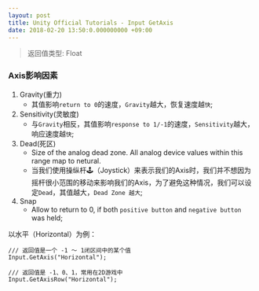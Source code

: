 ```yaml
---
layout: post
title: Unity Official Tutorials - Input GetAxis
date: 2018-02-20 13:50:0.000000000 +09:00
---
```


> 返回值类型: Float

### Axis影响因素

1. Gravity(重力)
	- 其值影响`return to 0`的速度，`Gravity`越大，恢复速度越`快`;
2. Sensitivity(灵敏度)
	- 与`Gravity`相反，其值影响`response to 1/-1`的速度，`Sensitivity`越大，响应速度越`快`;
3. Dead(死区)
	- Size of the analog dead zone. All analog device values within this range map to netural.
	- 当我们使用操纵杆🕹️（Joystick）来表示我们的Axis时，我们并不想因为摇杆很小范围的移动来影响我们的Axis，为了避免这种情况，我们可以设定`Dead`，其值越大，`Dead Zone 越大`;
4. Snap
	- Allow to return to 0, if both `positive button` and `negative button` was held;

以水平（Horizontal）为例：

```
/// 返回值是一个 -1 ～ 1闭区间中的某个值
Input.GetAxis("Horizontal");

/// 返回值是 -1、0、1，常用在2D游戏中
Input.GetAxisRow("Horizontal");
```



